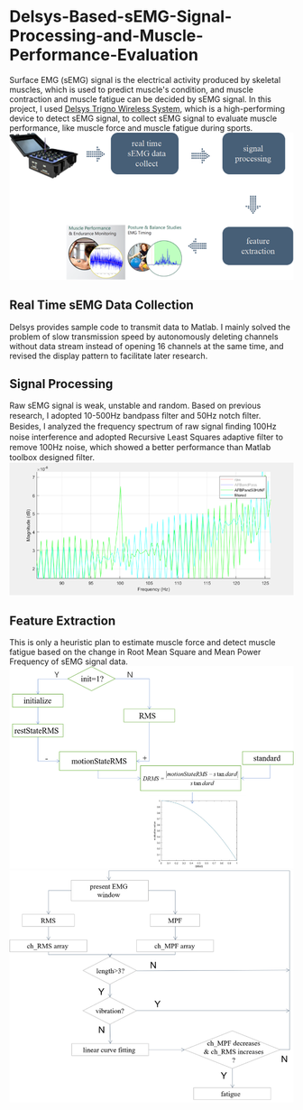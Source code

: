 # Delsys-Based-sEMG-Signal-Processing-and-Muscle-Performance-Evaluation

Surface EMG (sEMG) signal is the electrical activity produced by skeletal muscles, which is used to predict muscle's condition, and muscle contraction and muscle fatigue can be decided by sEMG signal. In this project, I used [Delsys Trigno Wireless System](https://www.delsys.com/), which is a high-performing device to detect sEMG signal, to collect sEMG signal to evaluate muscle performance, like muscle force and muscle fatigue during sports.
![flow diagram](https://github.com/waterww/Delsys-Based-sEMG-Signal-Processing-and-Muscle-Performance-Evaluation/raw/master/image/1.png)

## Real Time sEMG Data Collection
Delsys provides sample code to transmit data to Matlab. I mainly solved the problem of slow transmission speed by autonomously deleting channels without data stream instead of opening 16 channels at the same time, and revised the display pattern to facilitate later research.

## Signal Processing
Raw sEMG signal is weak, unstable and random. Based on previous research, I adopted 10-500Hz bandpass ﬁlter and 50Hz notch ﬁlter. Besides, I analyzed the frequency spectrum of raw signal ﬁnding 100Hz noise interference and adopted Recursive Least Squares adaptive ﬁlter to remove 100Hz noise, which showed a better performance than Matlab toolbox designed ﬁlter.
![frequency spectrum](https://github.com/waterww/Delsys-Based-sEMG-Signal-Processing-and-Muscle-Performance-Evaluation/raw/master/image/3.png)

## Feature Extraction
This is only a heuristic plan to estimate muscle force and detect muscle fatigue based on the change in Root Mean Square and Mean Power Frequency of sEMG signal data.
![muscle force](https://github.com/waterww/Delsys-Based-sEMG-Signal-Processing-and-Muscle-Performance-Evaluation/raw/master/image/4.png)
![muscle fatigue](https://github.com/waterww/Delsys-Based-sEMG-Signal-Processing-and-Muscle-Performance-Evaluation/raw/master/image/5.png)
